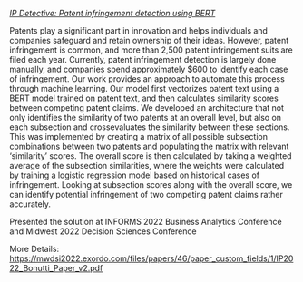 _<ins>IP Detective: Patent infringement detection using BERT</ins>_

Patents play a significant part in innovation and helps individuals and companies safeguard and retain ownership of their ideas. However, patent infringement is common, and more than 2,500 patent infringement suits are filed each year. Currently, patent infringement detection is largely done manually, and companies spend approximately $600 to identify each case of infringement. Our work provides an approach to automate this process through machine learning. Our model first vectorizes patent text using a BERT model trained on patent text, and then calculates similarity scores between competing patent claims. We developed an architecture that not only identifies the similarity of two patents at an overall level, but also on each subsection and crossevaluates the similarity between these sections. This was implemented by creating a matrix of all possible subsection combinations between two patents and populating the matrix with relevant ‘similarity’ scores. The overall score is then calculated by taking a weighted average of the subsection similarities, where the weights were calculated by training a logistic regression model based on historical cases of infringement. Looking at subsection scores along with the overall score, we can identify potential infringement of two competing patent claims rather accurately.

Presented the solution at INFORMS 2022 Business Analytics Conference and Midwest 2022 Decision Sciences Conference

More Details: https://mwdsi2022.exordo.com/files/papers/46/paper_custom_fields/1/IP2022_Bonutti_Paper_v2.pdf
